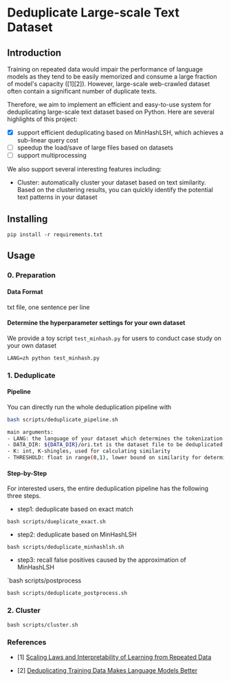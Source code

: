 # Deduplicate Large-scale Text Dataset


## Introduction

Training on repeated data would impair the performance of language models as they tend to be easily memorized and consume a large fraction of model's capacity ([1][2]). 
However, large-scale web-crawled dataset often contain a significant number of duplicate texts.

Therefore, we aim to implement an efficient and easy-to-use system for deduplicating large-scale text dataset based on Python. Here are several highlights of this project:
- [x] support efficient deduplicating based on MinHashLSH, which achieves a sub-linear query cost
- [ ] speedup the load/save of large files based on datasets
- [ ] support multiprocessing

We also support several interesting features including: 
- Cluster: automatically cluster your dataset based on text similarity. Based on the clustering results, you can quickly identify the potential text patterns in your dataset

## Installing

`pip install -r requirements.txt`


## Usage

### 0. Preparation

#### Data Format

txt file, one sentence per line

#### Determine the hyperparameter settings for your own dataset

We provide a toy script `test_minhash.py` for users to conduct case study on your own dataset

`LANG=zh python test_minhash.py`

### 1. Deduplicate

#### Pipeline

You can directly run the whole deduplication pipeline with 

```bash
bash scripts/deduplicate_pipeline.sh

main arguments:
- LANG: the language of your dataset which determines the tokenization method, we currently support ['zh', 'en'] 
- DATA_DIR: ${DATA_DIR}/ori.txt is the dataset file to be deduplicated
- K: int, K-shingles, used for calculating similarity
- THRESHOLD: float in range(0,1), lower bound on similarity for determining duplication  
```

#### Step-by-Step

For interested users, the entire deduplication pipeline has the following three steps. 

- step1: deduplicate based on exact match

`bash scripts/dueplicate_exact.sh`

- step2: deduplicate based on MinHashLSH

`bash scripts/deduplicate_minhashlsh.sh`

- step3: recall false positives caused by the approximation of MinHashLSH

`bash scripts/postprocess

`bash scripts/deduplicate_postprocess.sh`

### 2. Cluster

`bash scripts/cluster.sh`

### References

- [1] [Scaling Laws and Interpretability of Learning from Repeated Data](https://arxiv.org/pdf/2205.10487.pdf)

- [2] [Deduplicating Training Data Makes Language Models Better](https://arxiv.org/pdf/2107.06499.pdf)
